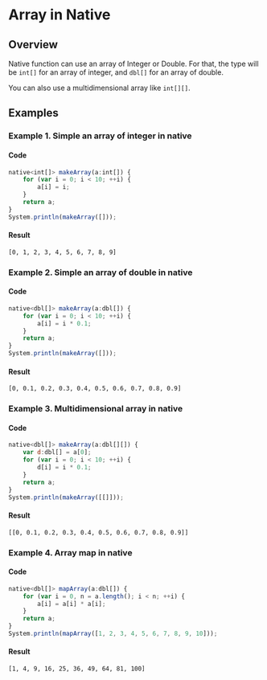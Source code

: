 # Array in Native

## Overview

Native function can use an array of Integer or Double.
For that, the type will be `int[]` for an array of integer, and `dbl[]` for an array of double.

You can also use a multidimensional array like `int[][]`.

## Examples

### Example 1. Simple an array of integer in native

#### Code

```javascript
native<int[]> makeArray(a:int[]) {
    for (var i = 0; i < 10; ++i) {
        a[i] = i;
    }
    return a;
}
System.println(makeArray([]));
```

#### Result

```
[0, 1, 2, 3, 4, 5, 6, 7, 8, 9]
```

### Example 2. Simple an array of double in native

#### Code

```javascript
native<dbl[]> makeArray(a:dbl[]) {
    for (var i = 0; i < 10; ++i) {
        a[i] = i * 0.1;
    }
    return a;
}
System.println(makeArray([]));
```

#### Result

```
[0, 0.1, 0.2, 0.3, 0.4, 0.5, 0.6, 0.7, 0.8, 0.9]
```

### Example 3. Multidimensional array in native

#### Code

```javascript
native<dbl[]> makeArray(a:dbl[][]) {
    var d:dbl[] = a[0];
    for (var i = 0; i < 10; ++i) {
        d[i] = i * 0.1;
    }
    return a;
}
System.println(makeArray([[]]));
```

#### Result

```
[[0, 0.1, 0.2, 0.3, 0.4, 0.5, 0.6, 0.7, 0.8, 0.9]]
```

### Example 4. Array map in native

#### Code

```javascript
native<dbl[]> mapArray(a:dbl[]) {
    for (var i = 0, n = a.length(); i < n; ++i) {
        a[i] = a[i] * a[i];
    }
    return a;
}
System.println(mapArray([1, 2, 3, 4, 5, 6, 7, 8, 9, 10]));
```

#### Result

```
[1, 4, 9, 16, 25, 36, 49, 64, 81, 100]
```
